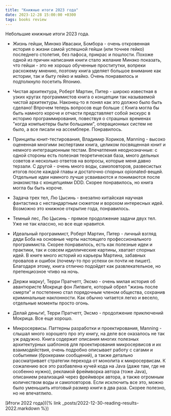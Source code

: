 ```yaml
---
title: "Книжные итоги 2023 года"
date: 2023-12-28 15:00:00 +0300
tags: books review
---
```

Небольшие книжные итоги 2023 года.
<!--more-->

* Жизнь гейши, Минэко Ивасаки, Бомбора - очень откровенная история о жизни самой успешной гейши (или точнее гейко) последнего столетия, без пафоса, прикрас и пошлости. Похоже одной из причин написания книги стало желание Минэко показать, что гейши - это не хорошо обученные проститутки, вопреки расхожему мнению, поэтому книга уделяет большое внимание как истории, так и быту гейко и майко. Очень понравилось и подтолкнуло посетить Японию.

* Чистая архитектура, Роберт Мартин, Питер - широко известная в узких кругах программистов книга о концепции так называемой чистой архитектуры. Наконец-то я понял как это должно было быть сделано! Впрочем теперь вопросов еще больше :( Книга могла бы быть намного короче и отчасти представляет собой экскурс в историю программирования, повествуя о страшных временах "когда компьютеры были большими", операционных систем не было, а все писали на ассемблере. Понравилось.

* Принципы юнит-тестирования, Владимир Хориков, Manning - высоко оцененная многими экспертами книга, целиком посвященная юнит и немного интеграционным тестам. Впечатления неоднозначные: с одной стороны есть полезная теоретическая база, много дельных советов и несколько ответов на вопросы, которые меня давно терзали. С другой - очень много воды, самоповторов, развесистых итогов после каждой главы и достаточно спорных opionated-вещей. Отдельные идеи намного лучше усваиваются и понимаются после знакомства с концепциями DDD. Скорее понравилось, но книга могла бы быть короче.

* Задача трех тел, Лю Цысинь - внезапно китайская научная фантастика с нестандартным сюжетом и ворохом интересных идей. Возможно это книжное открытие года, понравилось.

* Темный лес, Лю Цысинь - прямое продолжение задачи двух тел. Уже не так классно, но все еще нравится.

* Идеальный программист, Роберт Мартин, Питер - личный взгляд дяди Боба на основные черты настоящего профессионального программиста. Скорее понравилось, есть как полезные идеи и практики, так и совсем идиллические картины, хватает спорных идей. В книге много историй из карьеры Мартина, забавных провалов и ошибок (почему-то про успехи он почти не пишет). Благодаря этому, книга отлично подойдет как развлекательное, но претенциозное чтиво на ночь.

* Держи марку!, Терри Пратчетт, Эксмо - очень милая история об авантюристе Мокрице фон Липвиге, который обрел "жизнь после смерти" и постепенно стал порядочным членом общества, сохранив криминальные наклонности. Как обычно читается легко и весело, отдельные моменты просто огонь.

* Делай деньги!, Терри Пратчетт, Эксмо - продолжение приключений Мокрица. Все еще хорошо.

* Микросервисы. Паттерны разработки и проектирования, Manning - слышал много хорошего про эту книгу, на деле все оказалось не так уж радужно. Книга содержит описания многих полезных архитектурных шаблонов для проектирования микросервисов и их взаимодействия, очень подробно описывает работу с сагами и событиями (брокерами сообщений), а также детально рассматривает стратегии перехода от монолита к микросервисам. К сожалению все это разбавлена кучей кода на Java (даже там, где не особенно нужно), рекламой фреймворка автора (тоже Java), описанием реализаций через фреймворк автора, а также огромным количеством воды и самоповторов. Если исключить все это, можно было уменьшить итоговый размер книги в два раза. Скорее полезно, но не впечатлило.

[Итоги 2022 года]({% link _posts/2022-12-30-reading-results-2022.markdown %})
